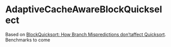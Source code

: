 # AdaptiveCacheAwareBlockQuickselect
Based on [BlockQuicksort: How Branch Mispredictions don’taffect Quicksort](https://arxiv.org/pdf/1604.06697.pdf). Benchmarks to come
